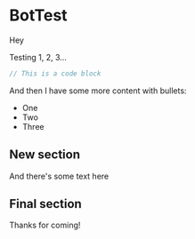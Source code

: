 # BotTest

Hey

Testing 1, 2, 3...

```java
// This is a code block
```

And then I have some more content with bullets:

  * One
  * Two 
  * Three

## New section

And there's some text here

## Final section

Thanks for coming!
